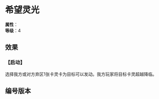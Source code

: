 <script setup>
let list = [
    { number: "SP01-013", url: "/packs/SP01" }
]
</script>

# 希望灵光

**属性**：<CardAttribute text="光"/><br>
**等级**：4

## 效果

### 【启动】

选择我方或对方弃区1张卡灵卡为目标可以发动。我方玩家将目标卡灵超越降临。

## 编号版本

<CardNumberBox :list="list"/>